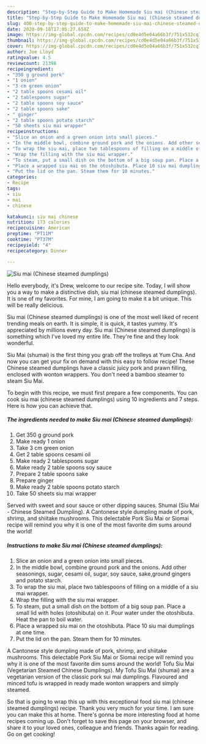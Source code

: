 ```yaml
---
description: "Step-by-Step Guide to Make Homemade Siu mai (Chinese steamed dumplings)"
title: "Step-by-Step Guide to Make Homemade Siu mai (Chinese steamed dumplings)"
slug: 400-step-by-step-guide-to-make-homemade-siu-mai-chinese-steamed-dumplings
date: 2020-09-18T17:05:27.658Z
image: https://img-global.cpcdn.com/recipes/cd0e4d5e04a66b3f/751x532cq70/siu-mai-chinese-steamed-dumplings-recipe-main-photo.jpg
thumbnail: https://img-global.cpcdn.com/recipes/cd0e4d5e04a66b3f/751x532cq70/siu-mai-chinese-steamed-dumplings-recipe-main-photo.jpg
cover: https://img-global.cpcdn.com/recipes/cd0e4d5e04a66b3f/751x532cq70/siu-mai-chinese-steamed-dumplings-recipe-main-photo.jpg
author: Joe Lloyd
ratingvalue: 4.5
reviewcount: 21398
recipeingredient:
- "350 g ground pork"
- "1 onion"
- "3 cm green onion"
- "2 table spoons cesami oil"
- "2 tablespoons sugar"
- "2 table spoons soy sauce"
- "2 table spoons sake"
- " ginger"
- "2 table spoons potato starch"
- "50 sheets siu mai wrapper"
recipeinstructions:
- "Slice an onion and a green onion into small pieces."
- "In the middle bowl, combine ground pork and the onions. Add other seasonings, sugar, cesami oil, sugar, soy sauce, sake,ground gingers and potato starch."
- "To wrap the siu mai, place two tablespoons of filling on a middle of a siu mai wrapper."
- "Wrap the filling with the siu mai wrapper."
- "To steam, put a small dish on the bottom of a big soup pan. Place a small lid with holes (otoshibuta) on it. Pour water under the otoshibuta. Heat the pan to boil water."
- "Place a wrapped siu mai on the otoshibuta. Place 10 siu mai dumplings at one time."
- "Put the lid on the pan. Steam them for 10 minutes."
categories:
- Recipe
tags:
- siu
- mai
- chinese

katakunci: siu mai chinese 
nutrition: 173 calories
recipecuisine: American
preptime: "PT11M"
cooktime: "PT37M"
recipeyield: "4"
recipecategory: Dinner

---
```



![Siu mai (Chinese steamed dumplings)](https://img-global.cpcdn.com/recipes/cd0e4d5e04a66b3f/751x532cq70/siu-mai-chinese-steamed-dumplings-recipe-main-photo.jpg)

Hello everybody, it's Drew, welcome to our recipe site. Today, I will show you a way to make a distinctive dish, siu mai (chinese steamed dumplings). It is one of my favorites. For mine, I am going to make it a bit unique. This will be really delicious.

Siu mai (Chinese steamed dumplings) is one of the most well liked of recent trending meals on earth. It is simple, it is quick, it tastes yummy. It's appreciated by millions every day. Siu mai (Chinese steamed dumplings) is something which I've loved my entire life. They're fine and they look wonderful.

Siu Mai (shumai) is the first thing you grab off the trolleys at Yum Cha. And now you can get your fix on demand with this easy to follow recipe! These Chinese steamed dumplings have a classic juicy pork and prawn filling, enclosed with wonton wrappers. You don&#39;t need a bamboo steamer to steam Siu Mai.


To begin with this recipe, we must first prepare a few components. You can cook siu mai (chinese steamed dumplings) using 10 ingredients and 7 steps. Here is how you can achieve that.

<!--inarticleads1-->

##### The ingredients needed to make Siu mai (Chinese steamed dumplings):

1. Get 350 g ground pork
1. Make ready 1 onion
1. Take 3 cm green onion
1. Get 2 table spoons cesami oil
1. Make ready 2 tablespoons sugar
1. Make ready 2 table spoons soy sauce
1. Prepare 2 table spoons sake
1. Prepare  ginger
1. Make ready 2 table spoons potato starch
1. Take 50 sheets siu mai wrapper


Served with sweet and sour sauce or other dipping sauces. Shumai (Siu Mai - Chinese Steamed Dumpling). A Cantonese style dumpling made of pork, shrimp, and shiitake mushrooms. This delectable Pork Siu Mai or Siomai recipe will remind you why it is one of the most favorite dim sums around the world! 

<!--inarticleads2-->

##### Instructions to make Siu mai (Chinese steamed dumplings):

1. Slice an onion and a green onion into small pieces.
1. In the middle bowl, combine ground pork and the onions. Add other seasonings, sugar, cesami oil, sugar, soy sauce, sake,ground gingers and potato starch.
1. To wrap the siu mai, place two tablespoons of filling on a middle of a siu mai wrapper.
1. Wrap the filling with the siu mai wrapper.
1. To steam, put a small dish on the bottom of a big soup pan. Place a small lid with holes (otoshibuta) on it. Pour water under the otoshibuta. Heat the pan to boil water.
1. Place a wrapped siu mai on the otoshibuta. Place 10 siu mai dumplings at one time.
1. Put the lid on the pan. Steam them for 10 minutes.


A Cantonese style dumpling made of pork, shrimp, and shiitake mushrooms. This delectable Pork Siu Mai or Siomai recipe will remind you why it is one of the most favorite dim sums around the world! Tofu Siu Mai (Vegetarian Steamed Chinese Dumplings). My Tofu Siu Mai (shumai) are a vegetarian version of the classic pork sui mai dumplings. Flavoured and minced tofu is wrapped in ready made wonton wrappers and simply steamed. 

So that is going to wrap this up with this exceptional food siu mai (chinese steamed dumplings) recipe. Thank you very much for your time. I am sure you can make this at home. There's gonna be more interesting food at home recipes coming up. Don't forget to save this page on your browser, and share it to your loved ones, colleague and friends. Thanks again for reading. Go on get cooking!

